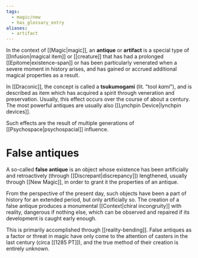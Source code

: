 ```yaml
---
tags:
  - magic/new
  - has_glossary_entry
aliases:
  - artifact
---
```

In the context of [[Magic|magic]], an **antique** or **artifact** is a special type of [[Infusion|magical item]] or [[creature]] that has had a prolonged [[Epitome|existence-span]] or has been particularly venerated when a severe moment in history arises, and has gained or accrued additional magical properties as a result. 

In [[Draconic]], the concept is called a **tsukumogami** (lit. "tool *kami*"), and is described as item which has acquired a spirit through veneration and preservation. Usually, this effect occurs over the course of about a century. The most powerful antiques are usually also [[Lynchpin Device|lynchpin devices]].

Such effects are the result of multiple generations of [[Psychospace|psychospacial]] influence.

# False antiques
A so-called **false antique** is an object whose existence has been artificially and retroactively (through [[Discrepant|discrepancy]]) lengthened, usually through [[New Magic]], in order to grant it the properties of an antique. 

From the perspective of the present day, such objects have been a part of history for an extended period, but only artificially so. The creation of a false antique produces a monumental [[Context|chiral incongruity]] with reality, dangerous if nothing else, which can be observed and repaired if its development is caught early enough.

This is primarily accomplished through [[reality-bending]]. False antiques as a factor or threat in magic have only come to the attention of casters in the last century (circa [[1285 PT]]), and the true method of their creation is entirely unknown. 